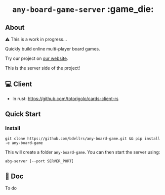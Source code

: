 <div align="center">
<h1><code>any-board-game-server</code> :game_die:</h1>
</div>

## About
:warning: This is a work in progress...

Quickly build online multi-player board games.

Try our project on [our website](https://cards.busy.ovh).

This is the server side of the project!

## :computer: Client
- In rust: https://github.com/totorigolo/cards-client-rs

## Quick Start
### Install

```
git clone https://github.com/bdvllrs/any-board-game.git && pip install -e any-board-game
```
This will create a folder `any-board-game`. 
You can then start the server using:

```
abg-server [--port SERVER_PORT]
```

## :green_book: Doc
To do
